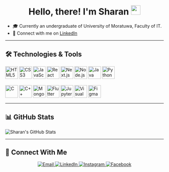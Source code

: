 <h1 align="center">Hello, there! I'm Sharan <img src="https://raw.githubusercontent.com/MartinHeinz/MartinHeinz/master/wave.gif" width="30px"></h1>

- 🎓 Currently an undergraduate of University of Moratuwa, Faculty of IT.  
- 🔗 Connect with me on [LinkedIn](https://www.linkedin.com/in/yourlinkedin)  
---

## 🛠️ Technologies & Tools

<p align="left">
  <!-- Row 1 -->
  <img src="https://cdn.jsdelivr.net/gh/devicons/devicon/icons/html5/html5-original.svg" height="40" title="HTML5"/>
  <img src="https://cdn.jsdelivr.net/gh/devicons/devicon/icons/css3/css3-original.svg" height="40" title="CSS3"/>
  <img src="https://cdn.jsdelivr.net/gh/devicons/devicon/icons/javascript/javascript-original.svg" height="40" title="JavaScript"/>
  <img src="https://cdn.jsdelivr.net/gh/devicons/devicon/icons/react/react-original.svg" height="40" title="React"/>
  <img src="https://cdn.jsdelivr.net/gh/devicons/devicon/icons/nextjs/nextjs-original.svg" height="40" title="Next.js"/>
  <img src="https://cdn.jsdelivr.net/gh/devicons/devicon/icons/nodejs/nodejs-original.svg" height="40" title="Node.js"/>
  <img src="https://cdn.jsdelivr.net/gh/devicons/devicon/icons/java/java-original.svg" height="40" title="Java"/>
  <img src="https://cdn.jsdelivr.net/gh/devicons/devicon/icons/python/python-original.svg" height="40" title="Python"/>
  <br/><br/>

  <!-- Row 2 -->
  <img src="https://cdn.jsdelivr.net/gh/devicons/devicon/icons/c/c-original.svg" height="40" title="C"/>
  <img src="https://cdn.jsdelivr.net/gh/devicons/devicon/icons/cplusplus/cplusplus-original.svg" height="40" title="C++"/>
  <img src="https://cdn.jsdelivr.net/gh/devicons/devicon/icons/mongodb/mongodb-original.svg" height="40" title="MongoDB"/>
  <img src="https://cdn.jsdelivr.net/gh/devicons/devicon/icons/flutter/flutter-original.svg" height="40" title="Flutter"/>
  <img src="https://cdn.jsdelivr.net/gh/devicons/devicon/icons/jupyter/jupyter-original.svg" height="40" title="Jupyter Notebook"/>
  <img src="https://cdn.jsdelivr.net/gh/devicons/devicon/icons/vscode/vscode-original.svg" height="40" title="Visual Studio Code"/>
  <img src="https://cdn.jsdelivr.net/gh/devicons/devicon/icons/figma/figma-original.svg" height="40" title="Figma"/>
</p>


---

## 📊 GitHub Stats

![Sharan's GitHub Stats](https://github-readme-stats.vercel.app/api?username=rajeevansharan&show_icons=true&theme=tokyonight)

---

## 🔗 Connect With Me

<p align="center">
  <a href="mailto:jalina@example.com">
    <img src="https://img.shields.io/badge/Email-D14836?style=flat&logo=gmail&logoColor=white" alt="Email">
  </a>
  <a href="https://www.linkedin.com/in/yourlinkedin">
    <img src="https://img.shields.io/badge/LinkedIn-0A66C2?style=flat&logo=linkedin&logoColor=white" alt="LinkedIn">
  </a>
  <a href="https://www.instagram.com/yourusername">
    <img src="https://img.shields.io/badge/Instagram-E4405F?style=flat&logo=instagram&logoColor=white" alt="Instagram">
  </a>
  <a href="https://www.facebook.com/yourusername">
    <img src="https://img.shields.io/badge/Facebook-1877F2?style=flat&logo=facebook&logoColor=white" alt="Facebook">
  </a>
</p>


